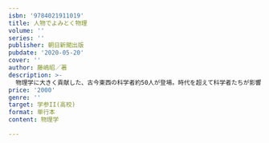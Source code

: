 ```yaml
---
isbn: '9784021911019'
title: 人物でよみとく物理
volume: ''
series: ''
publisher: 朝日新聞出版
pubdate: '2020-05-20'
cover: ''
author: 藤嶋昭／著
description: >-
  物理学に大きく貢献した、古今東西の科学者約50人が登場。時代を超えて科学者たちが影響を及ぼしあい、どのように考え発見につなげたのか、その足跡が分かる一冊。科学者のエピソードやコラムも多数。教科書の副読本としてもおすすめ。
price: '2000'
genre: ''
target: 学参II(高校)
format: 単行本
content: 物理学

---
```


